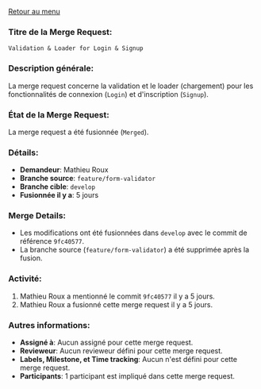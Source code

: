 [Retour au menu](Main.md)

### Titre de la Merge Request:
`Validation & Loader for Login & Signup`

### Description générale:
La merge request concerne la validation et le loader (chargement) pour les fonctionnalités de connexion (`Login`) et d'inscription (`Signup`).

### État de la Merge Request:
La merge request a été fusionnée (`Merged`).

### Détails:
- **Demandeur**: Mathieu Roux
- **Branche source**: `feature/form-validator`
- **Branche cible**: `develop`
- **Fusionnée il y a**: 5 jours

### Merge Details:
- Les modifications ont été fusionnées dans `develop` avec le commit de référence `9fc40577`.
- La branche source (`feature/form-validator`) a été supprimée après la fusion.

### Activité:
1. Mathieu Roux a mentionné le commit `9fc40577` il y a 5 jours.
2. Mathieu Roux a fusionné cette merge request il y a 5 jours.

### Autres informations:
- **Assigné à**: Aucun assigné pour cette merge request.
- **Revieweur**: Aucun revieweur défini pour cette merge request.
- **Labels, Milestone, et Time tracking**: Aucun n'est défini pour cette merge request.
- **Participants**: 1 participant est impliqué dans cette merge request.